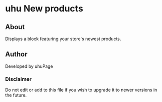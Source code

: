 # uhu New products

## About

Displays a block featuring your store\'s newest products.

## Author

Developed by uhuPage

### Disclaimer

Do not edit or add to this file if you wish to upgrade it to newer versions in the future.

